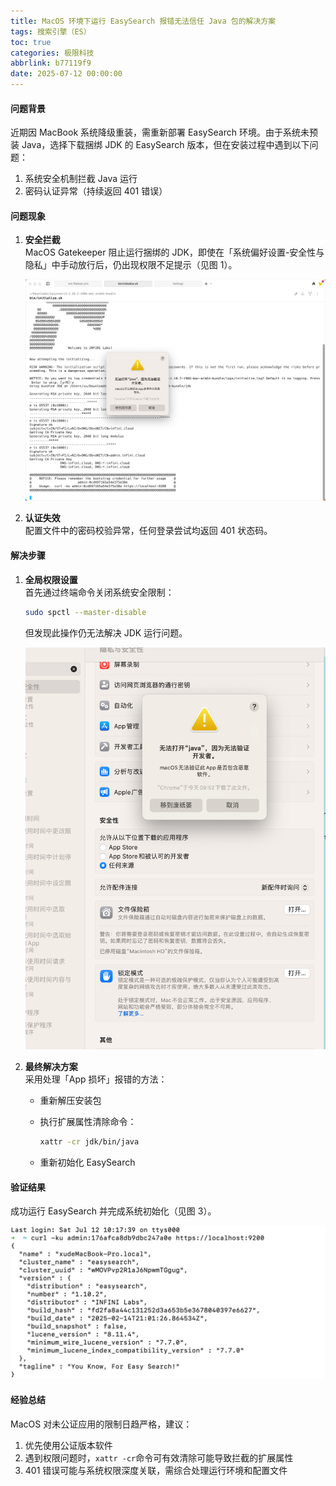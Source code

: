 ```yaml
---
title: MacOS 环境下运行 EasySearch 报错无法信任 Java 包的解决方案
tags: 搜索引擎（ES）
toc: true
categories: 极限科技
abbrlink: b77119f9
date: 2025-07-12 00:00:00
---
```


#### 问题背景

近期因 MacBook 系统降级重装，需重新部署 EasySearch 环境。由于系统未预装 Java，选择下载捆绑 JDK 的 EasySearch 版本，但在安装过程中遇到以下问题：

1. 系统安全机制拦截 Java 运行
2. 密码认证异常（持续返回 401 错误）
<!-- more -->

#### 问题现象

1. **安全拦截**  
   MacOS Gatekeeper 阻止运行捆绑的 JDK，即使在「系统偏好设置-安全性与隐私」中手动放行后，仍出现权限不足提示（见图 1）。

   ![安全拦截提示](https://raw.githubusercontent.com/cloudsmithy/picgo-imh/master/46af71cf990c6b337b0368dff20c8e83.png)

2. **认证失效**  
   配置文件中的密码校验异常，任何登录尝试均返回 401 状态码。

#### 解决步骤

1. **全局权限设置**  
   首先通过终端命令关闭系统安全限制：

   ```bash
   sudo spctl --master-disable
   ```

   但发现此操作仍无法解决 JDK 运行问题。

   ![权限设置无效提示](https://raw.githubusercontent.com/cloudsmithy/picgo-imh/master/16d776ecf82e11ffda565666c96494aa-20250712103722754.png)

2. **最终解决方案**  
   采用处理「App 损坏」报错的方法：

   - 重新解压安装包

   - 执行扩展属性清除命令：

     ```bash
     xattr -cr jdk/bin/java
     ```

   - 重新初始化 EasySearch

#### 验证结果

成功运行 EasySearch 并完成系统初始化（见图 3）。

![运行成功截图](https://raw.githubusercontent.com/cloudsmithy/picgo-imh/master/image-20250712103428122.png)

#### 经验总结

MacOS 对未公证应用的限制日趋严格，建议：

1. 优先使用公证版本软件
2. 遇到权限问题时，`xattr -cr`命令可有效清除可能导致拦截的扩展属性
3. 401 错误可能与系统权限深度关联，需综合处理运行环境和配置文件
